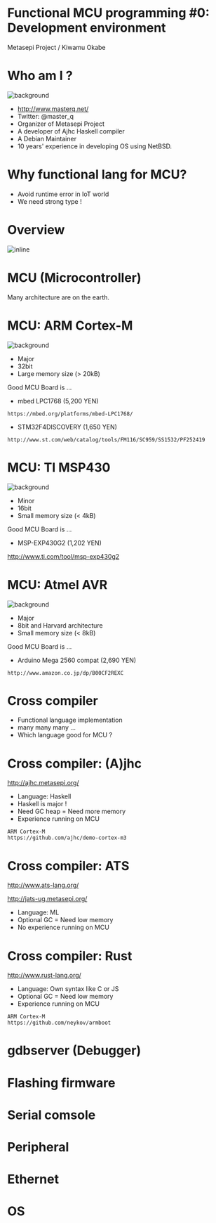 # Functional MCU programming #0: Development environment

Metasepi Project / Kiwamu Okabe

# Who am I ?
![background](img/enjoy.png)

* http://www.masterq.net/
* Twitter: @master_q
* Organizer of Metasepi Project
* A developer of Ajhc Haskell compiler
* A Debian Maintainer
* 10 years' experience in developing OS using NetBSD.

# Why functional lang for MCU?

* Avoid runtime error in IoT world
* We need strong type !

# Overview

![inline](draw/env_overview.png)

# MCU (Microcontroller)

Many architecture are on the earth.

# MCU: ARM Cortex-M
![background](img/mbed_x_stm32.png)

* Major
* 32bit
* Large memory size (> 20kB)

Good MCU Board is ...

* mbed LPC1768 (5,200 YEN)

~~~
https://mbed.org/platforms/mbed-LPC1768/
~~~

* STM32F4DISCOVERY (1,650 YEN)

~~~
http://www.st.com/web/catalog/tools/FM116/SC959/SS1532/PF252419
~~~

# MCU: TI MSP430
![background](img/msp-exp430g2_launchpad.png)

* Minor
* 16bit
* Small memory size (< 4kB)

Good MCU Board is ...

* MSP-EXP430G2 (1,202 YEN)

http://www.ti.com/tool/msp-exp430g2

# MCU: Atmel AVR
![background](img/ArduinoMega2560.png)

* Major
* 8bit and Harvard architecture
* Small memory size (< 8kB)

Good MCU Board is ...

* Arduino Mega 2560 compat (2,690 YEN)

~~~
http://www.amazon.co.jp/dp/B00CF2REXC
~~~

# Cross compiler

* Functional language implementation
* many many many ...
* Which language good for MCU ?

# Cross compiler: (A)jhc

http://ajhc.metasepi.org/

* Language: Haskell
* Haskell is major !
* Need GC heap = Need more memory
* Experience running on MCU

~~~
ARM Cortex-M
https://github.com/ajhc/demo-cortex-m3
~~~

# Cross compiler: ATS

http://www.ats-lang.org/

http://jats-ug.metasepi.org/

* Language: ML
* Optional GC = Need low memory
* No experience running on MCU

# Cross compiler: Rust

http://www.rust-lang.org/

* Language: Own syntax like C or JS
* Optional GC = Need low memory
* Experience running on MCU

~~~
ARM Cortex-M
https://github.com/neykov/armboot
~~~

# gdbserver (Debugger)
# Flashing firmware
# Serial comsole
# Peripheral
# Ethernet
# OS
